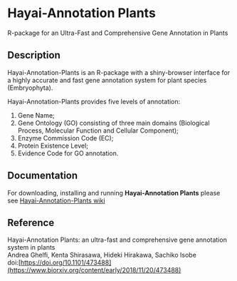 # Hayai-Annotation Plants

R-package for an Ultra-Fast and Comprehensive Gene Annotation in Plants

Description
-----------
Hayai-Annotation-Plants is an R-package with a shiny-browser interface for a highly accurate and fast gene annotation system for plant species (Embryophyta). 

Hayai-Annotation-Plants provides five levels of annotation: 

1) Gene Name; 
2) Gene Ontology (GO) consisting of three main domains (Biological Process, Molecular Function and Cellular Component); 
3) Enzyme Commission Code (EC); 
4) Protein Existence Level; 
5) Evidence Code for GO annotation.


Documentation
-------------
For downloading, installing and running **Hayai-Annotation Plants** please see [Hayai-Annotation-Plants wiki](https://github.com/kdri-genomics/Hayai-Annotation-Plants/wiki) 

Reference
---------
Hayai-Annotation Plants: an ultra-fast and comprehensive gene annotation system in plants <br/>
Andrea Ghelfi, Kenta Shirasawa, Hideki Hirakawa, Sachiko Isobe <br/>
doi:[https://doi.org/10.1101/473488](https://www.biorxiv.org/content/early/2018/11/20/473488) 


